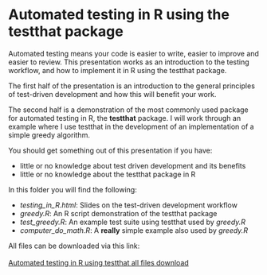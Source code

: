 Automated testing in R using the testthat package
=================================================

Automated testing means your code is easier to write, easier to improve and easier to review. This presentation works as an introduction to the testing workflow, and how to implement it in R using the testthat package.

The first half of the presentation is an introduction to the general principles of test-driven development and how this will benefit your work.

The second half is a demonstration of the most commonly used package for automated testing in R, the **testthat** package.  I will work through an example where I use testthat in the development of an implementation of a simple greedy algorithm.

You should get something out of this presentation if you have:

 * little or no knowledge about test driven development and its benefits
 * little or no knowledge about the testthat package in R

In this folder you will find the following:

* *testing_in_R.html*: Slides on the test-driven development workflow
* *greedy.R*: An R script demonstration of the testthat package
* *test_greedy.R*: An example test suite using testthat used by *greedy.R*
* *computer_do_math.R*: A **really** simple example also used by *greedy.R*

All files can be downloaded via this link:
<br>
<br>
[Automated testing in R using testthat all files download](https://minhaskamal.github.io/DownGit/#/home?url=https://github.com/departmentfortransport/coffee-and-coding/tree/master/20190226_testing_in_R_with_testthat)
<br>
